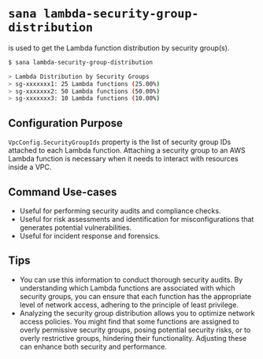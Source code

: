 # `sana lambda-security-group-distribution`

is used to get the Lambda function distribution by security group(s).

```sh
$ sana lambda-security-group-distribution

> Lambda Distribution by Security Groups
> sg-xxxxxxx1: 25 Lambda functions (25.00%)
> sg-xxxxxxx2: 50 Lambda functions (50.00%)
> sg-xxxxxxx3: 10 Lambda functions (10.00%)
```

## Configuration Purpose

`VpcConfig.SecurityGroupIds` property is the list of security group IDs attached to each Lambda function. Attaching a security group to an AWS Lambda function is necessary when it needs to interact with resources inside a VPC.

## Command Use-cases

- Useful for performing security audits and compliance checks.
- Useful for risk assessments and identification for misconfigurations that generates potential vulnerabilities.
- Useful for incident response and forensics.

## Tips

- You can use this information to conduct thorough security audits. By understanding which Lambda functions are associated with which security groups, you can ensure that each function has the appropriate level of network access, adhering to the principle of least privilege.
- Analyzing the security group distribution allows you to optimize network access policies. You might find that some functions are assigned to overly permissive security groups, posing potential security risks, or to overly restrictive groups, hindering their functionality. Adjusting these can enhance both security and performance.
